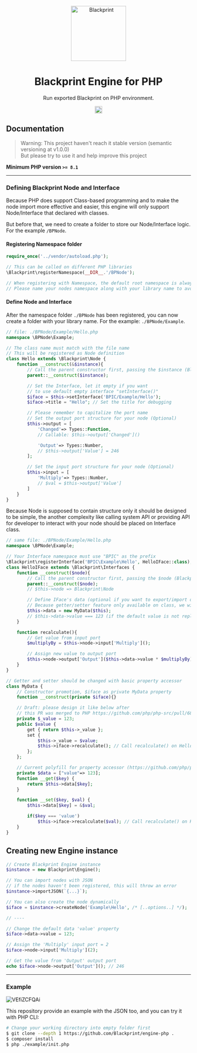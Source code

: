 <p align="center"><a href="#" target="_blank" rel="noopener noreferrer"><img width="150" src="https://user-images.githubusercontent.com/11073373/141421213-5decd773-a870-4324-8324-e175e83b0f55.png" alt="Blackprint"></a></p>

<h1 align="center">Blackprint Engine for PHP</h1>
<p align="center">Run exported Blackprint on PHP environment.</p>

<p align="center">
    <a href='https://github.com/Blackprint/Blackprint/blob/master/LICENSE'><img src='https://img.shields.io/badge/License-MIT-brightgreen.svg' height='20'></a>
</p>

## Documentation
> Warning: This project haven't reach it stable version (semantic versioning at v1.0.0)<br>
> But please try to use it and help improve this project

**Minimum PHP version `>= 8.1`**

---
### Defining Blackprint Node and Interface
Because PHP does support Class-based programming and to make the node import more effective and easier, this engine will only support Node/Interface that declared with classes.

But before that, we need to create a folder to store our Node/Interface logic. For the example `/BPNode`.

#### Registering Namespace folder

```php
require_once('../vendor/autoload.php');

// This can be called on different PHP libraries
\Blackprint\registerNamespace(__DIR__.'/BPNode');

// When registering with Namespace, the default root namespace is always "BPNode"
// Please name your nodes namespace along with your library name to avoid conflict with other library
```

#### Define Node and Interface
After the namespace folder `./BPNode` has been registered, you can now create a folder with your library name. For the example: `./BPNode/Example`.

```php
// file: ./BPNode/Example/Hello.php
namespace \BPNode\Example;

// The class name must match with the file name
// This will be registered as Node definition
class Hello extends \Blackprint\Node {
    function __construct(&$instance){
        // Call the parent constructor first, passing the $instance (Blackprint\Engine)
        parent::__construct($instance);

        // Set the Interface, let it empty if you want
        // to use default empty interface "setInterface()"
        $iface = $this->setInterface('BPIC/Example/Hello');
        $iface->title = "Hello"; // Set the title for debugging

        // Please remember to capitalize the port name
        // Set the output port structure for your node (Optional)
        $this->output = [
            'Changed'=> Types::Function,
            // Callable: $this->output['Changed']()

            'Output'=> Types::Number,
            // $this->output['Value'] = 246
        ];

        // Set the input port structure for your node (Optional)
        $this->input = [
            'Multiply'=> Types::Number,
            // $val = $this->output['Value']
        ]
    }
}
```

Because Node is supposed to contain structure only it should be designed to be simple, the another complexity like calling system API or providing API for developer to interact with your node should be placed on Interface class.

```php
// same file: ./BPNode/Example/Hello.php
namespace \BPNode\Example;

// Your Interface namespace must use "BPIC" as the prefix
\Blackprint\registerInterface('BPIC\Example\Hello', HelloIFace::class);
class HelloIFace extends \Blackprint\Interfaces {
    function __construct($node){
        // Call the parent constructor first, passing the $node (Blackprint\Node)
        parent::__construct($node);
        // $this->node => Blackprint\Node

        // Define IFace's data (optional if you want to export/import data from JSON)
        // Because getter/setter feature only available on class, we will create from `class MyData`
        $this->data = new MyData($this);
        // $this->data->value === 123 (if the default value is not replaced when importing JSON)
    }

    function recalculate(){
        // Get value from input port
        $multiplyBy = $this->node->input['Multiply']();

        // Assign new value to output port
        $this->node->output['Output']($this->data->value * $multiplyBy);
    }
}

// Getter and setter should be changed with basic property accessor
class MyData {
    // Constructor promotion, $iface as private MyData property
    function __construct(private $iface){}

    // Draft: please design it like below after
    // this PR was merged to PHP https://github.com/php/php-src/pull/6873
    private $_value = 123;
    public $value {
        get { return $this->_value };
        set {
            $this->_value = $value;
            $this->iface->recalculate(); // Call recalculate() on HelloIFace
        };
    };

    // Current polyfill for property accessor (https://github.com/php/php-src/pull/6873)
    private $data = ["value"=> 123];
    function __get($key) {
        return $this->data[$key];
    }

    function __set($key, $val) {
        $this->data[$key] = &$val;

        if($key === 'value')
            $this->iface->recalculate($val); // Call recalculate() on HelloIFace
    }
}
```

## Creating new Engine instance

```php
// Create Blackprint Engine instance
$instance = new Blackprint\Engine();

// You can import nodes with JSON
// if the nodes haven't been registered, this will throw an error
$instance->importJSON(`{...}`);

// You can also create the node dynamically
$iface = $instance->createNode('Example\Hello', /* [..options..] */);

// ----

// Change the default data 'value' property
$iface->data->value = 123;

// Assign the 'Multiply' input port = 2
$iface->node->input['Multiply'](2);

// Get the value from 'Output' output port
echo $iface->node->output['Output'](); // 246
```


---

### Example
![VEfiZCFQAi](https://user-images.githubusercontent.com/11073373/141419539-dbee7bae-946c-4eb4-969b-118b77e07d18.png)

This repository provide an example with the JSON too, and you can try it with PHP CLI:<br>

```sh
# Change your working directory into empty folder first
$ git clone --depth 1 https://github.com/Blackprint/engine-php .
$ composer install
$ php ./example/init.php
```
